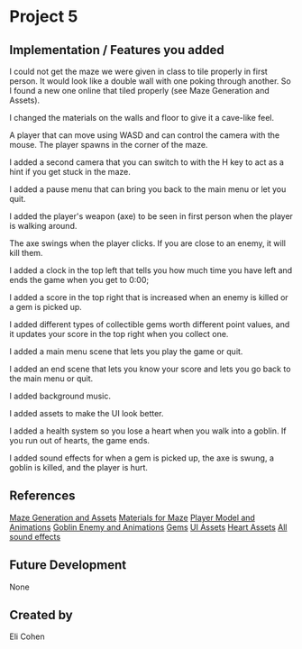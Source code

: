 # Project 5
## Implementation / Features you added
I could not get the maze we were given in class to tile properly in first person. It would look like a double wall with one poking through another. So I found a new one online that tiled properly (see Maze Generation and Assets).

I changed the materials on the walls and floor to give it a cave-like feel.

A player that can move using WASD and can control the camera with the mouse. The player spawns in the corner of the maze.

I added a second camera that you can switch to with the H key to act as a hint if you get stuck in the maze.

I added a pause menu that can bring you back to the main menu or let you quit.

I added the player's weapon (axe) to be seen in first person when the player is walking around.

The axe swings when the player clicks. If you are close to an enemy, it will kill them.

I added a clock in the top left that tells you how much time you have left and ends the game when you get to 0:00;

I added a score in the top right that is increased when an enemy is killed or a gem is picked up.

I added different types of collectible gems worth different point values, and it updates your score in the top right when you collect one.

I added a main menu scene that lets you play the game or quit.

I added an end scene that lets you know your score and lets you go back to the main menu or quit.

I added background music.

I added assets to make the UI look better.

I added a health system so you lose a heart when you walk into a goblin. If you run out of hearts, the game ends.

I added sound effects for when a gem is picked up, the axe is swung, a goblin is killed, and the player is hurt.

## References
[Maze Generation and Assets](https://assetstore.unity.com/packages/tools/modeling/maze-generator-38689)
[Materials for Maze](https://assetstore.unity.com/packages/2d/textures-materials/free-stylized-pbr-textures-pack-111778)
[Player Model and Animations](https://assetstore.unity.com/packages/3d/characters/minotaur1-196863)
[Goblin Enemy and Animations](https://assetstore.unity.com/packages/3d/environments/fantasy/goblin-cannon-145437)
[Gems](https://assetstore.unity.com/packages/3d/props/simple-gems-ultimate-animated-customizable-pack-73764)
[UI Assets](https://www.kenney.nl/assets/ui-pack-rpg-expansion)
[Heart Assets](https://assetstore.unity.com/packages/tools/gui/simple-heart-health-system-120676)
[All sound effects](https://freesound.org/)
## Future Development
None

## Created by
Eli Cohen
